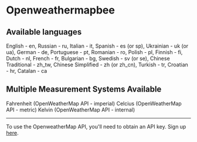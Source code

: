 # Openweathermapbee

## Available languages
English - en, Russian - ru, Italian - it, Spanish - es (or sp), Ukrainian - uk (or ua), German - de, Portuguese - pt, Romanian - ro, Polish - pl, Finnish - fi, Dutch - nl, French - fr, Bulgarian - bg, Swedish - sv (or se), Chinese Traditional - zh_tw, Chinese Simplified - zh (or zh_cn), Turkish - tr, Croatian - hr, Catalan - ca

## Multiple Measurement Systems Available
Fahrenheit (OpenWeatherMap API - imperial)
Celcius (OpenWeatherMap API - metric)
Kelvin (OpenWeatherMap API - internal)

---

To use the OpenweatherMap API, you'll need to obtain an API key. Sign up [here](https://home.openweathermap.org/users/sign_up).
